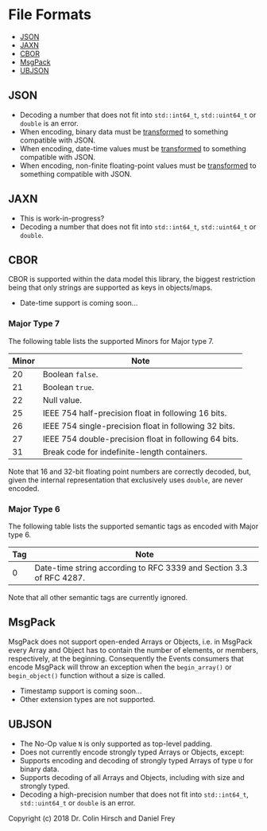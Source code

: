 # File Formats

* [JSON](#json)
* [JAXN](#jaxn)
* [CBOR](#cbor)
* [MsgPack](#msgpack)
* [UBJSON](#ubjson)

## JSON

* Decoding a number that does not fit into `std::int64_t`, `std::uint64_t` or `double` is an error.
* When encoding, binary data must be [transformed](Events-Interface.md#included-transformers) to something compatible with JSON.
* When encoding, date-time values must be [transformed](Events-Interface.md#included-transformers) to something compatible with JSON.
* When encoding, non-finite floating-point values must be [transformed](Events-Interface.md#included-transformers) to something compatible with JSON.

## JAXN

* This is work-in-progress?
* Decoding a number that does not fit into `std::int64_t`, `std::uint64_t` or `double`.

## CBOR

CBOR is supported within the data model this library, the biggest restriction being that only strings are supported as keys in objects/maps.

* Date-time support is coming soon...

### Major Type 7

The following table lists the supported Minors for Major type 7.

| Minor | Note |
|-------|------|
| 20 | Boolean `false`. |
| 21 | Boolean `true`. |
| 22 | Null value. |
| 25 | IEEE 754 half-precision float in following 16 bits. |
| 26 | IEEE 754 single-precision float in following 32 bits. |
| 27 | IEEE 754 double-precision float in following 64 bits. |
| 31 | Break code for indefinite-length containers. |

Note that 16 and 32-bit floating point numbers are correctly decoded, but, given the internal representation that exclusively uses `double`, are never encoded.

### Major Type 6

The following table lists the supported semantic tags as encoded with Major type 6.

| Tag | Note |
|-----|------|
| 0 | Date-time string according to RFC 3339 and Section 3.3 of RFC 4287. |

Note that all other semantic tags are currently ignored.

## MsgPack

MsgPack does not support open-ended Arrays or Objects, i.e. in MsgPack every Array and Object has to contain the number of elements, or members, respectively, at the beginning.
Consequently the Events consumers that encode MsgPack will throw an exception when the `begin_array()` or `begin_object()` function without a size is called.

* Timestamp support is coming soon...
* Other extension types are not supported.

## UBJSON

* The No-Op value `N` is only supported as top-level padding.
* Does not currently encode strongly typed Arrays or Objects, except:
* Supports encoding and decoding of strongly typed Arrays of type `U` for binary data.
* Supports decoding of all Arrays and Objects, including with size and strongly typed.
* Decoding a high-precision number that does not fit into `std::int64_t`, `std::uint64_t` or `double` is an error.

Copyright (c) 2018 Dr. Colin Hirsch and Daniel Frey
